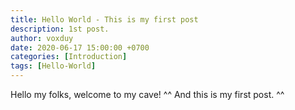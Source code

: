 ```yaml
---
title: Hello World - This is my first post
description: 1st post.
author: voxduy
date: 2020-06-17 15:00:00 +0700
categories: [Introduction]
tags: [Hello-World]
---
```


Hello my folks, welcome to my cave! ^^
And this is my first post.
^^
